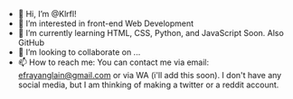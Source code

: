 - 👋 Hi, I’m @Klrfl!
- 👀 I’m interested in front-end Web Development
- 🌱 I’m currently learning HTML, CSS, Python, and JavaScript Soon. Also GitHub
- 💞️ I’m looking to collaborate on ...
- 📫 How to reach me: You can contact me via email: efrayanglain@gmail.com or via WA (i'll add this soon). I don't have any social media, but I am thinking of making a twitter or a reddit account.

<!---
Klrfl/Klrfl is a ✨ special ✨ repository because its `README.md` (this file) appears on your GitHub profile.
You can click the Preview link to take a look at your changes.
--->
